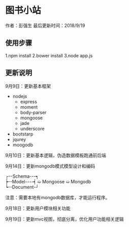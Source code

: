 # 图书小站
作者：彭强生
最后更新时间：2018/9/19

## 使用步骤
1.npm install
2.bower install
3.node app.js

## 更新说明
9月9日：更新基本框架

+ nodejs
	+ express
	+ moment
	+ body-parser
	+ mongoose
	+ jade
	+ underscore
+ bootstarp
+ jqurey
+ moogodb

9月10日：更新基本逻辑，伪造数据模板跑通前后端

9月14日：更新mongodb模式模型设计和编码

┌--Schema---┑    
┝--Model----┥ ➯ Mongoose ➯ Mongodb</br>
┕--Document-┘

注意：需要本地有mongodb数据库，才能运行程序。

9月18日：更新用户模块相关功能

9月19日：更新mvc视图，彻底分离，优化用户功能相关逻辑